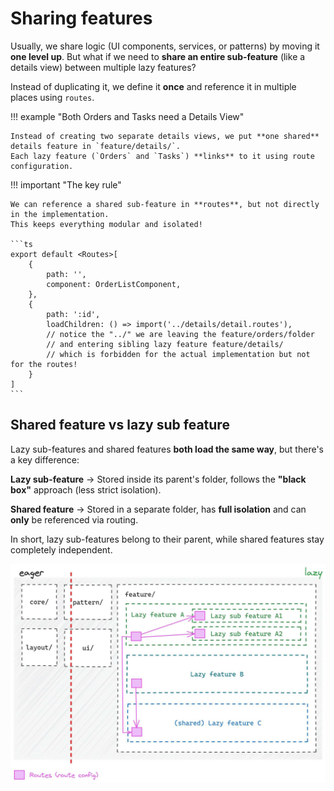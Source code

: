 # Sharing features

Usually, we share logic (UI components, services, or patterns) by moving it **one level up**.
But what if we need to **share an entire sub-feature** (like a details view) between multiple lazy features?

Instead of duplicating it, we define it **once** and reference it in multiple places using `routes`.

!!! example "Both Orders and Tasks need a Details View"

    Instead of creating two separate details views, we put **one shared** details feature in `feature/details/`.
    Each lazy feature (`Orders` and `Tasks`) **links** to it using route configuration.

!!! important "The key rule"

    We can reference a shared sub-feature in **routes**, but not directly in the implementation.
    This keeps everything modular and isolated!

    ```ts
    export default <Routes>[
        {
            path: '',
            component: OrderListComponent,
        },
        {
            path: ':id',
            loadChildren: () => import('../details/detail.routes'),
            // notice the "../" we are leaving the feature/orders/folder
            // and entering sibling lazy feature feature/details/
            // which is forbidden for the actual implementation but not for the routes!
        }
    ]
    ```

## Shared feature vs lazy sub feature

Lazy sub-features and shared features **both load the same way**, but there's a key difference:

**Lazy sub-feature** -> Stored inside its parent's folder, follows the **"black box"** approach
(less strict isolation).

**Shared feature** -> Stored in a separate folder, has **full isolation** and can **only** be
referenced via routing.

In short, lazy sub-features belong to their parent, while shared features stay completely independent.

![Sharing Features](assets/sharing-features.png)
